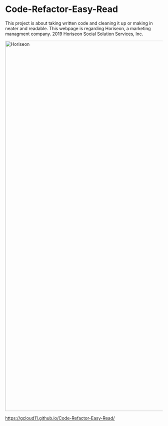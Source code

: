 # Code-Refactor-Easy-Read

This project is about taking written code and cleaning it up or making in neater and readable. 
  This webpage is regarding Horiseon, a marketing managment company. 2019 Horiseon Social Solution Services, Inc.
  
  <img width="1182" alt="Horiseon" src="https://user-images.githubusercontent.com/67169488/90967499-9b08bf80-e4a5-11ea-8b78-c65ac56a1de1.png">

  
  https://gcloud11.github.io/Code-Refactor-Easy-Read/
